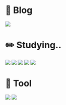 <html lang="en">
<head>
    <meta charset="UTF-8">
    <meta http-equiv="X-UA-Compatible" content="IE=edge">
    <meta name="viewport" content="width=device-width, initial-scale=1.0">
</head>
<body>
    <div class="container">
    <div>
        <h1>👀 Blog</h1>
        <a href="https://blog.naver.com/pipi5959"><img src="https://img.shields.io/badge/Blog-03C75A?style=flat-square&logo=naver&logoColor=white"/></a>
    </div>
    <div class="container">
    <div>
        <h1>✏️ Studying..</h1>
        <img src="https://img.shields.io/badge/C-A8B9CC?style=flat-square&logo=c&logoColor=white"/>
        <img src="https://img.shields.io/badge/Html-E34F26?style=flat-square&logo=html5&logoColor=white"/>        
        <img src="https://img.shields.io/badge/Css-1572B6?style=flat-square&logo=css3&logoColor=white"/>
        <img src="https://img.shields.io/badge/JavaScript-F7DF1E?style=flat-square&logo=c&logoColor=white"/>
        <img src="https://img.shields.io/badge/React-#61DAFB?style=flat-square&logo=react&logoColor=white"/>
    </div>
    <div class="container">
    <div>
        <h1>🔧 Tool</h1>
        <img src="https://img.shields.io/badge/Visual Studio-007ACC?style=flat-square&logo=visual studio&logoColor=white"/>
        <img src="https://img.shields.io/badge/GitHub-181717?style=flat-square&logo=github&logoColor=white"/>
    </div>
</body>
</html>
